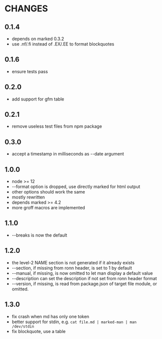 # CHANGES

## 0.1.4

* depends on marked 0.3.2
* use .nf/.fi instead of .EX/.EE to format blockquotes

## 0.1.6

* ensure tests pass

## 0.2.0

* add support for gfm table

## 0.2.1

* remove useless test files from npm package

## 0.3.0

* accept a timestamp in milliseconds as --date argument

## 1.0.0

* node >= 12
* --format option is dropped, use directly marked for html output
* other options should work the same
* mostly rewritten
* depends marked >= 4.2
* more groff macros are implemented

## 1.1.0

* --breaks is now the default

## 1.2.0

* the level-2 NAME section is not generated if it already exists
* --section, if missing from ronn header, is set to 1 by default
* --manual, if missing, is now omitted to let man display a default value
* --description can set the description if not set from ronn header format
* --version, if missing, is read from package.json of target file module, or omitted.

## 1.3.0

* fix crash when md has only one token
* better support for stdin, e.g. `cat file.md | marked-man | man /dev/stdin`
* fix blockquote, use a table
